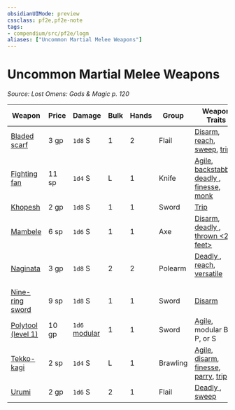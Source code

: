 ```yaml
---
obsidianUIMode: preview
cssclass: pf2e,pf2e-note
tags:
- compendium/src/pf2e/logm
aliases: ["Uncommon Martial Melee Weapons"]
---
```

# Uncommon Martial Melee Weapons  
*Source: Lost Omens: Gods & Magic p. 120*  

| Weapon | Price | Damage | Bulk | Hands | Group | Weapon Traits |
|--------|-------|--------|------|-------|-------|---------------|
| [Bladed scarf](../../Compendium/equipment/items/bladed-scarf-logm.md) | 3 gp | `1d8` S | 1 | 2 | Flail | [Disarm](../traits/disarm.md), [reach](../traits/reach.md), [sweep](../traits/sweep.md), [trip](../traits/trip.md) |
| [Fighting fan](../../Compendium/equipment/items/fighting-fan-logm.md) | 11 sp | `1d4` S | L | 1 | Knife | [Agile](../traits/agile.md), [backstabber](../traits/backstabber.md), [deadly <d6>](../traits/deadly.md), [finesse](../traits/finesse.md), [monk](../traits/monk.md) |
| [Khopesh](../../Compendium/equipment/items/khopesh-logm.md) | 2 gp | `1d8` S | 1 | 1 | Sword | [Trip](../traits/trip.md) |
| [Mambele](../../Compendium/equipment/items/mambele-logm.md) | 6 sp | `1d6` S | 1 | 1 | Axe | [Disarm](../traits/disarm.md), [deadly <d8>](../traits/deadly.md), [thrown <20 feet>](../traits/thrown.md) |
| [Naginata](../../Compendium/equipment/items/naginata-logm.md) | 3 gp | `1d8` S | 2 | 2 | Polearm | [Deadly <d8>](../traits/deadly.md), [reach](../traits/reach.md), [versatile <P>](../traits/versatile.md) |
| [Nine-ring sword](../../Compendium/equipment/items/nine-ring-sword-logm.md) | 9 sp | `1d8` S | 1 | 1 | Sword | [Disarm](../traits/disarm.md) |
| [Polytool (level 1)](../../Compendium/equipment/items/polytool-logm.md) | 10 gp | `1d6` [modular](../traits/modular-logm.md) | 1 | 1 | Sword | [Agile](../traits/agile.md), modular B, P, or S |
| [Tekko-kagi](../../Compendium/equipment/items/tekko-kagi-logm.md) | 2 sp | `1d4` S | L | 1 | Brawling | [Agile](../traits/agile.md), [disarm](../traits/disarm.md), [finesse](../traits/finesse.md), [parry](../traits/parry.md), [trip](../traits/trip.md) |
| [Urumi](../../Compendium/equipment/items/urumi-logm.md) | 2 gp | `1d6` S | 2 | 1 | Flail | [Deadly <d10>](../traits/deadly.md), [sweep](../traits/sweep.md) |